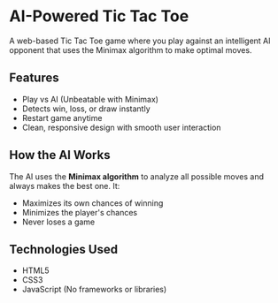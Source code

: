 #  AI-Powered Tic Tac Toe

A web-based Tic Tac Toe game where you play against an intelligent AI opponent that uses the Minimax algorithm to make optimal moves.


## Features

- Play vs AI (Unbeatable with Minimax)
- Detects win, loss, or draw instantly
- Restart game anytime
- Clean, responsive design with smooth user interaction


##  How the AI Works

The AI uses the **Minimax algorithm** to analyze all possible moves and always makes the best one. It:
- Maximizes its own chances of winning
- Minimizes the player's chances
- Never loses a game


##  Technologies Used

- HTML5
- CSS3
- JavaScript (No frameworks or libraries)


